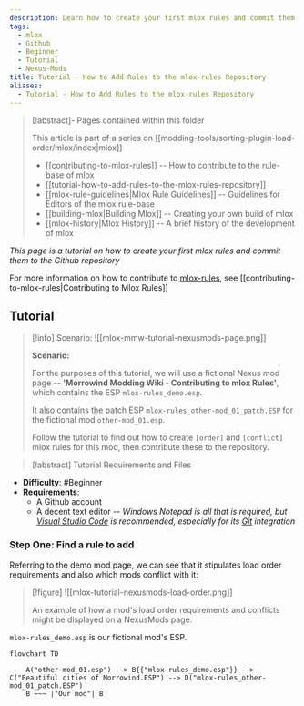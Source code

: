 ```yaml
---
description: Learn how to create your first mlox rules and commit them to the Github repository
tags:
  - mlox
  - Github
  - Beginner
  - Tutorial
  - Nexus-Mods
title: Tutorial - How to Add Rules to the mlox-rules Repository
aliases:
  - Tutorial - How to Add Rules to the mlox-rules Repository
---
```


>[!abstract]- Pages contained within this folder 
>
>This article is part of a series on [[modding-tools/sorting-plugin-load-order/mlox/index|mlox]]
> 
>* [[contributing-to-mlox-rules]] -- How to contribute to the rule-base of mlox 
>* [[tutorial-how-to-add-rules-to-the-mlox-rules-repository]]
>* [[mlox-rule-guidelines|Mlox Rule Guidelines]] -- Guidelines for Editors of the mlox rule-base
>* [[building-mlox|Building Mlox]] -- Creating your own build of mlox
>* [[mlox-history|Mlox History]] -- A brief history of the development of mlox 

_This page is a tutorial on how to create your first mlox rules and commit them to the Github repository_

For more information on how to contribute to [mlox-rules](https://github.com/DanaePlays/mlox-rules), see [[contributing-to-mlox-rules|Contributing to Mlox Rules]]

## Tutorial

>[!info] Scenario:
> ![[mlox-mmw-tutorial-nexusmods-page.png]] 
> 
> **Scenario:**
> 
> For the purposes of this tutorial, we will use a fictional Nexus mod page -- **'Morrowind Modding Wiki - Contributing to mlox Rules'**, which contains the ESP `mlox-rules_demo.esp`.
> 
> It also contains the patch ESP `mlox-rules_other-mod_01_patch.ESP` for the fictional mod  `other-mod_01.esp`.
> 
> Follow the tutorial to find out how to create `[order]` and `[conflict]` mlox rules for this mod, then contribute these to the repository.

>[!abstract] Tutorial Requirements and Files

* **Difficulty**: #Beginner 
* **Requirements**: 
 	* A Github account
 	* A decent text editor -- *Windows Notepad is all that is required, but [Visual Studio Code](https://code.visualstudio.com/) is recommended, especially for its [Git](https://git-scm.com/) integration*

### Step One: Find a rule to add
Referring to the demo mod page, we can see that it stipulates load order requirements and also which mods conflict with it:

>[!figure] ![[mlox-tutorial-nexusmods-load-order.png]]
> 
> An example of how a mod's load order requirements and conflicts might be displayed on a NexusMods page.

`mlox-rules_demo.esp` is our fictional mod's ESP. 

```mermaid
flowchart TD

	A("other-mod_01.esp") --> B{{"mlox-rules_demo.esp"}} --> C("Beautiful cities of Morrowind.ESP") --> D("mlox-rules_other-mod_01_patch.ESP")
	B ~~~ |"Our mod"| B

```